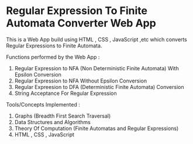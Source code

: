 # Regular Expression To Finite Automata Converter Web App

This is a Web App build using HTML , CSS , JavaScript ,etc which converts Regular Expressions to Finite Automata.

Functions performed by the Web App :

1. Regular Expression to NFA (Non Deterministic Finite Automata) With Epsilon Conversion
2. Regular Expression to NFA Without Epsilon Conversion
3. Regular Expreesion to DFA (Deterministic Finite Automata) Conversion
4. String Acceptance For Regular Expression

Tools/Concepts Implemented :

1. Graphs (Breadth First Search Traversal)
2. Data Structures and Algorithms
3. Theory Of Computation (Finite Automatas and Regular Expressions)
4. HTML , CSS , JavaScript
